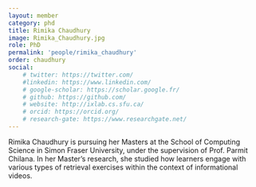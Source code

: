 ```yaml
---
layout: member
category: phd
title: Rimika Chaudhury
image: Rimika_Chaudhury.jpg
role: PhD
permalink: 'people/rimika_chaudhury'
order: chaudhury
social:
    # twitter: https://twitter.com/
    #linkedin: https://www.linkedin.com/
    # google-scholar: https://scholar.google.fr/
    # github: https://github.com/
    # website: http://ixlab.cs.sfu.ca/
    # orcid: https://orcid.org/
    # research-gate: https://www.researchgate.net/
---
```


Rimika Chaudhury is pursuing her Masters at the School of Computing Science in Simon Fraser University, under the supervision of Prof. Parmit Chilana. In her Master’s research, she studied how learners engage with various types of retrieval exercises within the context of informational videos.

